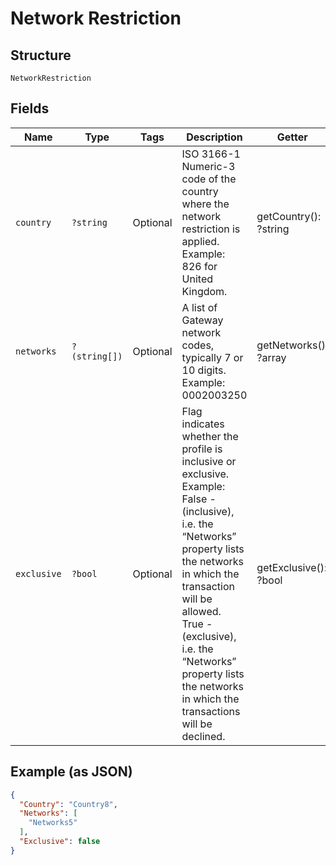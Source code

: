
# Network Restriction

## Structure

`NetworkRestriction`

## Fields

| Name | Type | Tags | Description | Getter | Setter |
|  --- | --- | --- | --- | --- | --- |
| `country` | `?string` | Optional | ISO 3166-1 Numeric-3 code of the country where the network restriction is applied.<br>Example: 826 for United Kingdom. | getCountry(): ?string | setCountry(?string country): void |
| `networks` | `?(string[])` | Optional | A list of Gateway network codes, typically 7 or 10 digits.<br>Example: 0002003250 | getNetworks(): ?array | setNetworks(?array networks): void |
| `exclusive` | `?bool` | Optional | Flag indicates whether the profile is inclusive or exclusive.<br>Example: False - (inclusive), i.e. the “Networks” property lists the networks in which the transaction will be allowed.<br>True - (exclusive), i.e. the “Networks” property lists the networks in which the transactions will be declined. | getExclusive(): ?bool | setExclusive(?bool exclusive): void |

## Example (as JSON)

```json
{
  "Country": "Country8",
  "Networks": [
    "Networks5"
  ],
  "Exclusive": false
}
```

